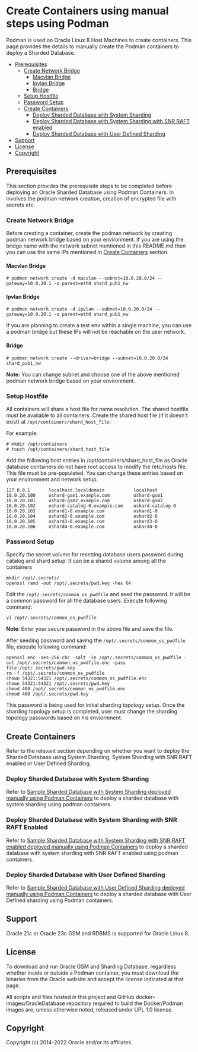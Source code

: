 # Create Containers using manual steps using Podman

Podman is used on Oracle Linux 8 Host Machines to create containers. This page provides the details to manually create the Podman containers to deploy a Sharded Database.

- [Prerequisites](#prerequisites)
  - [Create Network Bridge](#create-network-bridge)
    - [Macvlan Bridge](#macvlan-bridge)
    - [Ipvlan Bridge](#ipvlan-bridge)
    - [Bridge](#bridge)
  - [Setup Hostfile](#setup-hostfile)
  - [Password Setup](#password-setup)
  - [Create Containers](#create-containers)
    - [Deploy Sharded Database with System Sharding](#deploy-sharded-database-with-system-sharding)
    - [Deploy Sharded Database with System Sharding with SNR RAFT enabled](#deploy-sharded-database-with-user-defined-sharding-with-snr-raft-enabled)
    - [Deploy Sharded Database with User Defined Sharding](#deploy-sharded-database-with-user-defined-sharding)
- [Support](#support)
- [License](#license)
- [Copyright](#copyright)



## Prerequisites

This section provides the prerequisite steps to be completed before deploying an Oracle Sharded Database using Podman Containers. In involves the podman network creation, creation of encrypted file with secrets etc. 


### Create Network Bridge

Before creating a container, create the podman network by creating podman network bridge based on your environment. If you are using the bridge name with the network subnet mentioned in this README.md then you can use the same IPs mentioned in [Create Containers](#create-containers) section.

#### Macvlan Bridge

```
# podman network create -d macvlan --subnet=10.0.20.0/24 --gateway=10.0.20.1 -o parent=eth0 shard_pub1_nw
```

#### Ipvlan Bridge

```
# podman network create -d ipvlan --subnet=10.0.20.0/24 --gateway=10.0.20.1 -o parent=eth0 shard_pub1_nw
```

If you are planning to create a test env within a single machine, you can use a podman bridge but these IPs will not be reachable on the user network.

#### Bridge

```
# podman network create --driver=bridge --subnet=10.0.20.0/24 shard_pub1_nw
```

**Note:** You can change subnet and choose one of the above mentioned podman network bridge based on your environment.

### Setup Hostfile

All containers will share a host file for name resolution.  The shared hostfile must be available to all containers. Create the shared host file (if it doesn't exist) at `/opt/containers/shard_host_file`:

For example:

```
# mkdir /opt/containers
# touch /opt/containers/shard_host_file
```

Add the following host entries in /opt/containers/shard_host_file as Oracle database containers do not have root access to modify the /etc/hosts file. This file must be pre-populated. You can change these entries based on your environment and network setup.

```
127.0.0.1       localhost.localdomain           localhost
10.0.20.100     oshard-gsm1.example.com         oshard-gsm1
10.0.20.101     oshard-gsm2.example.com         oshard-gsm2
10.0.20.102     oshard-catalog-0.example.com    oshard-catalog-0
10.0.20.103     oshard1-0.example.com           oshard1-0
10.0.20.104     oshard2-0.example.com           oshard2-0
10.0.20.105     oshard3-0.example.com           oshard3-0
10.0.20.106     oshard4-0.example.com           oshard4-0
```

### Password Setup

Specify the secret volume for resetting database users password during catalog and shard setup. It can be a shared volume among all the containers

```
mkdir /opt/.secrets/
openssl rand -out /opt/.secrets/pwd.key -hex 64
```

Edit the `/opt/.secrets/common_os_pwdfile` and seed the password. It will be a common password for all the database users. Execute following command:

```
vi /opt/.secrets/common_os_pwdfile
```

**Note**: Enter your secure password in the above file and save the file.

After seeding password and saving the `/opt/.secrets/common_os_pwdfile` file, execute following command:

```
openssl enc -aes-256-cbc -salt -in /opt/.secrets/common_os_pwdfile -out /opt/.secrets/common_os_pwdfile.enc -pass file:/opt/.secrets/pwd.key
rm -f /opt/.secrets/common_os_pwdfile
chown 54321:54321 /opt/.secrets/common_os_pwdfile.enc
chown 54321:54321 /opt/.secrets/pwd.key
chmod 400 /opt/.secrets/common_os_pwdfile.enc
chmod 400 /opt/.secrets/pwd.key
```

This password is being used for initial sharding topology setup. Once the sharding topology setup is completed, user must change the sharding topology passwords based on his enviornment.

## Create Containers

Refer to the relevant section depending on whether you want to deploy the Sharded Database using System Sharding, System Sharding with SNR RAFT enabled or User Defined Sharding.

### Deploy Sharded Database with System Sharding

Refer to [Sample Sharded Database with System Sharding deployed manually using Podman Containers](./podman-sharded-database-with-system-sharding.md) to deploy a sharded database with system sharding using podman containers.


### Deploy Sharded Database with System Sharding with SNR RAFT Enabled

Refer to [Sample Sharded Database with System Sharding with SNR RAFT enabled deployed manually using Podman Containers](./podman-sharded-database-with-system-sharding-with-snr-raft-enabled.md) to deploy a sharded database with system sharding with SNR RAFT enabled using podman containers.


### Deploy Sharded Database with User Defined Sharding

Refer to [Sample Sharded Database with User Defined Sharding deployed manually using Podman Containers](./podman-sharded-database-with-user-defined-sharding.md) to deploy a sharded database with User Defined sharding using Podman containers.


## Support

Oracle 21c or Oracle 23c GSM and RDBMS is supported for Oracle Linux 8.

## License

To download and run Oracle GSM and Sharding Database, regardless whether inside or outside a Podman container, you must download the binaries from the Oracle website and accept the license indicated at that page.

All scripts and files hosted in this project and GitHub docker-images/OracleDatabase repository required to build the Docker/Podman images are, unless otherwise noted, released under UPL 1.0 license.

## Copyright

Copyright (c) 2014-2022 Oracle and/or its affiliates.